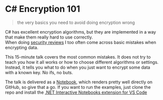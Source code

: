 # C# Encryption 101
> the very basics you need to avoid doing encryption wrong

C# has excellent encryption algorithms, but they are implemented in a way that make them really hard to use correctly.  
When doing [security reviews](https://neworbit.co.uk/azure) I too often come across basic mistakes when encrypting data.

This 15-minute talk covers the most common mistakes. It does not try to teach you how it all works or how to choose different algorithms or settings. Instead, it tells you what to do when you just want to encrypt some data with a known key. No ifs, no buts.

The talk is delivered as a [Notebook](CSharpEncryption101.ipynb), which renders pretty well directly on GitHub, so give that a go. If you want to run the examples, just clone the repo and install the [.NET Interactive Notebooks extension for VS Code](https://marketplace.visualstudio.com/items?itemName=ms-dotnettools.dotnet-interactive-vscode)
